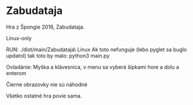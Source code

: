 # Zabudataja
Hra z Špongie 2016, Zabudataja.

Linux-only

RUN:
./dist/main/Zabudataja\ Linux
Ak toto nefunguje (lebo pyglet sa buglo updatol) tak toto by malo: python3 main.py

Ovladánie:
Myška a klávesnica, v menu sa vyberá šípkami hore a dolu a enterom

Čierne obrazovky nie sú náhodné

Všetko ostatné hra povie sama.
